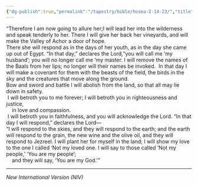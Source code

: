 ```yaml
---
{"dg-publish":true,"permalink":"/tapestry/bible/hosea-2-14-23/","title":"Hosea 2 :14–23","hide":true,"tags":["bible"],"dgHomeLink":true,"dgShowLocalGraph":true,"dgEnableSearch":true}
---
```


“Therefore I am now going to allure her;I will lead her into the wilderness and speak tenderly to her. There I will give her back her vineyards, and will make the Valley of Achor a door of hope.  
There she will respond as in the days of her youth, as in the day she came up out of Egypt.
“In that day,” declares the Lord,“you will call me ‘my husband’; you will no longer call me ‘my master. I will remove the names of the Baals from her lips; no longer will their names be invoked.   In that day I will make a covenant for them with the beasts of the field, the birds in the sky and the creatures that move along the ground.  
Bow and sword and battle I will abolish from the land, so that all may lie down in safety.  
 I will betroth you to me forever; I will betroth you in righteousness and justice,  
    in love and compassion.  
 I will betroth you in faithfulness, and you will acknowledge the Lord.
“In that day I will respond,” declares the Lord—  
“I will respond to the skies, and they will respond to the earth; and the earth will respond to the grain, the new wine and the olive oil, and they will respond to Jezreel. I will plant her for myself in the land; I will show my love to the one I called ‘Not my loved one.
I will say to those called ‘Not my people,’ ‘You are my people’;  
    and they will say, ‘You are my God.’”

---
*New International Version (NIV)*